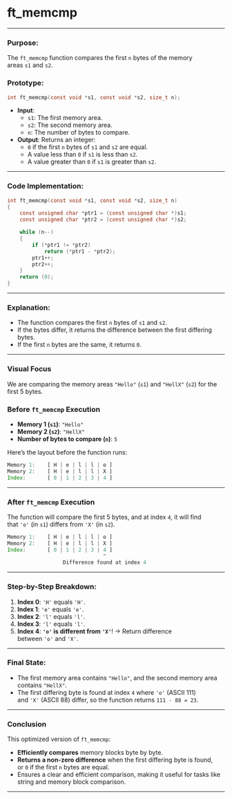# **ft_memcmp**

---

### **Purpose**:

The `ft_memcmp` function compares the first `n` bytes of the memory areas `s1` and `s2`.

### **Prototype**:

```c
int ft_memcmp(const void *s1, const void *s2, size_t n);

```

- **Input**:
    - `s1`: The first memory area.
    - `s2`: The second memory area.
    - `n`: The number of bytes to compare.
- **Output**: Returns an integer:
    - `0` if the first `n` bytes of `s1` and `s2` are equal.
    - A value less than `0` if `s1` is less than `s2`.
    - A value greater than `0` if `s1` is greater than `s2`.

---

### **Code Implementation**:

```c
int	ft_memcmp(const void *s1, const void *s2, size_t n)
{
	const unsigned char	*ptr1 = (const unsigned char *)s1;
	const unsigned char	*ptr2 = (const unsigned char *)s2;

	while (n--)
	{
		if (*ptr1 != *ptr2)
			return (*ptr1 - *ptr2);
		ptr1++;
		ptr2++;
	}
	return (0);
}

```

---

### **Explanation**:

- The function compares the first `n` bytes of `s1` and `s2`.
- If the bytes differ, it returns the difference between the first differing bytes.
- If the first `n` bytes are the same, it returns `0`.

---

### **Visual Focus**

We are comparing the memory areas `"Hello"` (`s1`) and `"HellX"` (`s2`) for the first 5 bytes.

### **Before `ft_memcmp` Execution**

- **Memory 1 (`s1`)**: `"Hello"`
- **Memory 2 (`s2`)**: `"HellX"`
- **Number of bytes to compare (`n`)**: `5`

Here’s the layout before the function runs:

```jsx
Memory 1:    [ H | e | l | l | o ]
Memory 2:    [ H | e | l | l | X ]
Index:       [ 0 | 1 | 2 | 3 | 4 ]

```

---

### **After `ft_memcmp` Execution**

The function will compare the first 5 bytes, and at index `4`, it will find that `'o'` (in `s1`) differs from `'X'` (in `s2`).

```jsx
Memory 1:    [ H | e | l | l | o ]
Memory 2:    [ H | e | l | l | X ]
Index:       [ 0 | 1 | 2 | 3 | 4 ]
                               ^
                  Difference found at index 4

```

---

### **Step-by-Step Breakdown**:

1. **Index 0**: `'H'` equals `'H'`.
2. **Index 1**: `'e'` equals `'e'`.
3. **Index 2**: `'l'` equals `'l'`.
4. **Index 3**: `'l'` equals `'l'`.
5. **Index 4**: **`'o'` is different from `'X'`**! → Return difference between `'o'` and `'X'`.

---

### **Final State**:

- The first memory area contains `"Hello"`, and the second memory area contains `"HellX"`.
- The first differing byte is found at index `4` where `'o'` (ASCII 111) and `'X'` (ASCII 88) differ, so the function returns `111 - 88 = 23`.

---

### **Conclusion**

This optimized version of `ft_memcmp`:

- **Efficiently compares** memory blocks byte by byte.
- **Returns a non-zero difference** when the first differing byte is found, or `0` if the first `n` bytes are equal.
- Ensures a clear and efficient comparison, making it useful for tasks like string and memory block comparison.

---